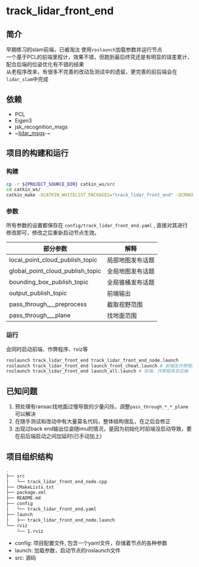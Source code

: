 # track_lidar_front_end

## 简介

早期练习的slam前端，已被淘汰
使用`roslaunch`加载参数并运行节点  
一个基于PCL的前端里程计，效果不错，但跑到最后终究还是有明显的误差累计，配合后端的位姿优化有不错的结果  
从老程序改来，有很多不完善的改动及测试中的遗留，更完善的前后端会在`lidar_slam`中完成  

## 依赖

- PCL
- Eigen3
- jsk_recognition_msgs
- ~[lidar_msgs](http://hrt-perception.icu/hrt21d/perception/lidar_msgs)-~

## 项目的构建和运行

### 构建

```bash
cp -r ${PROJECT_SOURCE_DIR} catkin_ws/src
cd catkin_ws/
catkin_make -DCATKIN_WHITELIST_PACKAGES="track_lidar_front_end" -DCMAKE_EXPORT_COMPILE_COMMANDS=YES
```

### 参数

所有参数的设置都保存在 `config/track_lidar_front_end.yaml` , 直接对其进行修改即可，修改之后重新启动节点生效。

|             部分参数               |          解释           |
|-----------------------------------|------------------------|
|local_point_cloud_publish_topic    |局部地图发布话题           |
|global_point_cloud_publish_topic   |全局地图发布话题           |
|bounding_box_publish_topic         |全局锥桶发布话题           |
|output_publish_topic               |前端输出                  |
|pass_through_*_*_preprocess        |截取视野范围              |
|pass_through_*_*_plane             |找地面范围                |

### 运行

会同时启动前端、作弊程序、rviz等

```bash
roslaunch track_lidar_front_end track_lidar_front_end_node.launch
roslaunch track_lidar_front_end launch_front_cheat.launch # 前端及作弊程序
roslaunch track_lidar_front_end launch_all.launch # 前端、作弊程序及后端
```

## 已知问题

1. 预处理有ransac找地面过慢导致的少量闪烁，调整`pass_through_*_*_plane`可以解决
2. 在随手测试和改动中有大量莫名代码，整体结构很乱，在之后会修正
3. 出现过back end输出位姿随imu的情况，是因为初始化时前端没启动导致，要在前后端启动之间加延时(已手动加上)

## 项目组织结构

```bash
.
├── src
│   └── track_lidar_front_end_node.cpp
├── CMakeLists.txt
├── package.xml
├── README.md
├── config
│   └── track_lidar_front_end.yaml
├── launch
│   ├── track_lidar_front_end_node.launch
└── rviz
    └── 1.rviz
```

- config: 项目配置文件, 包含一个yaml文件，存储着节点的各种参数
- launch: 加载参数，启动节点的roslaunch文件
- src: 源码
